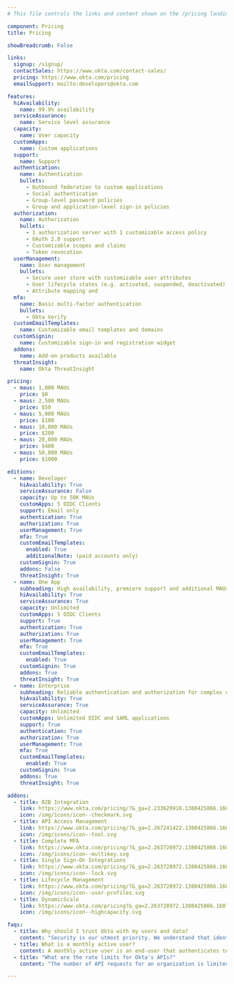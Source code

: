 ```yaml
---
# This file controls the links and content shown on the /pricing landing page.

component: Pricing
title: Pricing

showBreadcrumb: False

links:
  signup: /signup/
  contactSales: https://www.okta.com/contact-sales/
  pricing: https://www.okta.com/pricing
  emailSupport: mailto:developers@okta.com

features:
  hiAvailability:
    name: 99.9% availability
  serviceAssurance:
    name: Service level assurance
  capacity:
    name: User capacity
  customApps:
    name: Custom applications
  support:
    name: Support
  authentication:
    name: Authentication
    bullets:
      - Outbound federation to custom applications
      - Social authentication
      - Group-level password policies
      - Group and application-level sign-in policies
  authorization:
    name: Authorization
    bullets:
      - 1 authorization server with 1 customizable access policy
      - OAuth 2.0 support
      - Customizable scopes and claims
      - Token revocation
  userManagement:
    name: User management
    bullets:
      - Secure user store with customizable user attributes
      - User lifecycle states (e.g. activated, suspended, deactivated)
      - Attribute mapping and
  mfa:
    name: Basic multi-factor authentication
    bullets:
      - Okta Verify
  customEmailTemplates:
    name: Customizable email templates and domains
  customSignin:
    name: Customizable sign-in and registration widget
  addons:
    name: Add-on products available
  threatInsight:
    name: Okta ThreatInsight

pricing:
  - maus: 1,000 MAUs
    price: $0
  - maus: 2,500 MAUs
    price: $50
  - maus: 5,000 MAUs
    price: $100
  - maus: 10,000 MAUs
    price: $200
  - maus: 20,000 MAUs
    price: $400
  - maus: 50,000 MAUs
    price: $1000

editions:
  - name: Developer
    hiAvailability: True
    serviceAssurance: False
    capacity: Up to 50K MAUs
    customApps: 5 OIDC Clients
    support: Email only
    authentication: True
    authorization: True
    userManagement: True
    mfa: True
    customEmailTemplates:
      enabled: True
      additionalNote: (paid accounts only)
    customSignin: True
    addons: False
    threatInsight: True
  - name: One App
    subheading: High availability, premiere support and additional MAUs for scaling your application.
    hiAvailability: True
    serviceAssurance: True
    capacity: Unlimited
    customApps: 5 OIDC Clients
    support: True
    authentication: True
    authorization: True
    userManagement: True
    mfa: True
    customEmailTemplates:
      enabled: True
    customSignin: True
    addons: True
    threatInsight: True
  - name: Enterprise
    subheading: Reliable authentication and authorization for complex environments with multiple applications.
    hiAvailability: True
    serviceAssurance: True
    capacity: Unlimited
    customApps: Unlimited OIDC and SAML applications
    support: True
    authentication: True
    authorization: True
    userManagement: True
    mfa: True
    customEmailTemplates:
      enabled: True
    customSignin: True
    addons: True
    threatInsight: True

addons:
  - title: B2B Integration
    link: https://www.okta.com/pricing/?&_ga=2.233629918.1380425866.1607359849-1244033381.1605546128#api-b2b-integration
    icon: /img/icons/icon--checkmark.svg
  - title: API Access Management
    link: https://www.okta.com/pricing/?&_ga=2.267241422.1380425866.1607359849-1244033381.1605546128#api-access-management
    icon: /img/icons/icon--tool.svg
  - title: Complete MFA
    link: https://www.okta.com/pricing/?&_ga=2.263728972.1380425866.1607359849-1244033381.1605546128#api-multi-factor-authentication
    icon: /img/icons/icon--multikey.svg
  - title: Single Sign-On Integrations
    link: https://www.okta.com/pricing/?&_ga=2.263728972.1380425866.1607359849-1244033381.1605546128#api-sso-oin-apps
    icon: /img/icons/icon--lock.svg
  - title: Lifecycle Management
    link: https://www.okta.com/pricing/?&_ga=2.263728972.1380425866.1607359849-1244033381.1605546128#api-lifecycle-management
    icon: /img/icons/icon--user-profiles.svg
  - title: DynamicScale
    link: https://www.okta.com/pricing?&_ga=2.263728972.1380425866.1607359849-1244033381.1605546128#api-dynamic-scale
    icon: /img/icons/icon--highcapacity.svg

faqs:
  - title: Why should I trust Okta with my users and data?
    content: "Security is our utmost priority. We understand that identity is mission critical. Thousands of our customers depend on Okta to manage and protect access to applications and data. That trust requires our service to be highly available and secure. You can read more about what Okta does to meet your application's security and availability requirements here: <strong><a href='https://www.okta.com/security/'>https://www.okta.com/security/</a></strong>"
  - title: What is a monthly active user?
    content: A monthly active user is an end-user that authenticates to an application in a given month. A user that authenticates multiple times to one or more applications within a given month is counted once.
  - title: "What are the rate limits for Okta's APIs?"
    content: "The number of API requests for an organization is limited for all APIs in order to protect the service for all users. <a href='/docs/api/getting_started/rate-limits'>Get more details</a>."

---
```

